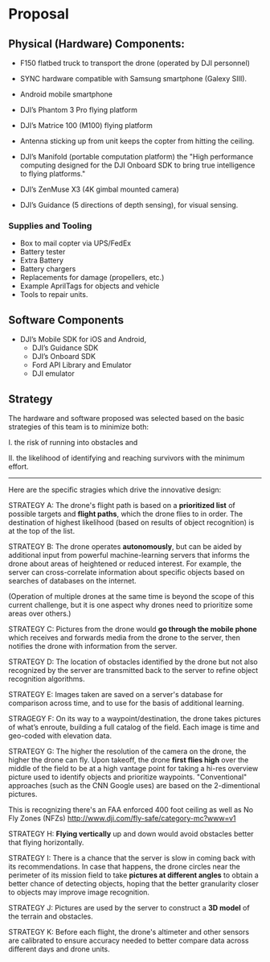 # Proposal

## Physical (Hardware) Components:
* F150 flatbed truck to transport the drone (operated by DJI personnel)
* SYNC hardware compatible with Samsung smartphone (Galexy SIII).
* Android mobile smartphone

* DJI’s Phantom 3 Pro flying platform
* DJI’s Matrice 100 (M100) flying platform
* Antenna sticking up from unit keeps the copter from hitting the ceiling.
* DJI’s Manifold (portable computation platform) the "High performance computing designed for the DJI Onboard SDK to bring true intelligence to flying platforms."
* DJI’s ZenMuse X3 (4K gimbal mounted camera)
* DJI’s Guidance (5 directions of depth sensing), for visual sensing.


### Supplies and Tooling
* Box to mail copter via UPS/FedEx
* Battery tester
* Extra Battery
* Battery chargers
* Replacements for damage (propellers, etc.)
* Example AprilTags for objects and vehicle
* Tools to repair units.

## Software Components
* DJI’s Mobile SDK for iOS and Android, 
   * DJI’s Guidance SDK
   * DJI’s Onboard SDK
   * Ford API Library and Emulator
   * DJI emulator


## Strategy
The hardware and software proposed was selected based on the basic strategies of this team is to minimize both:

   I. the risk of running into obstacles and

   II. the likelihood of identifying and reaching survivors with the minimum effort.

<hr />

Here are the specific stragies which drive the innovative design:

STRATEGY A: The drone's flight path is based on a <strong>prioritized list</strong> of possible targets 
and <strong>flight paths</strong>, 
which the drone flies to in order. 
The destination of highest likelihood (based on results of object recognition) is at the top of the list.

STRATEGY B: The drone operates <strong>autonomously</strong>, 
but can be aided by additional input from powerful machine-learning servers
that informs the drone about areas of heightened or reduced interest.
For example, the server can cross-correlate information about specific objects based on searches of databases on the internet.

(Operation of multiple drones at the same time is beyond the scope of this current challenge,
but it is one aspect why drones need to prioritize some areas over others.)

STRATEGY C: Pictures from the drone would <strong>go through the mobile phone</strong>
which receives and forwards media from the drone to the server, then notifies the drone with information from the server.

STRATEGY D: The location of obstacles identified by the drone but not also recognized by the server 
are transmitted back to the server to refine object recognition algorithms.

STRATEGY E: Images taken are saved on a server's database for comparison across time,
and to use for the basis of additional learning.

STRAGEGY F: On its way to a waypoint/destination, the drone takes pictures of what’s enroute, building a full catalog of the field.
Each image is time and geo-coded with elevation data.

STRATEGY G: The higher the resolution of the camera on the drone, the higher the drone can fly.
Upon takeoff, the drone <strong>first flies high</strong> over the middle of the field to be at a high vantage point for 
taking a hi-res overview picture used to identify objects and prioritize waypoints.
"Conventional" approaches (such as the CNN Google uses) are based on the 2-dimentional pictures.

This is recognizing there's an FAA enforced 400 foot ceiling as well as No Fly Zones (NFZs)
http://www.dji.com/fly-safe/category-mc?www=v1

STRATEGY H: <strong>Flying vertically</strong> up and down would avoid obstacles better that flying horizontally.

STRATEGY I: There is a chance that the server is slow in coming back with its recommendations.
In case that happens, the drone circles near the perimeter of its mission field 
to take <strong>pictures at different angles</strong> to obtain a better chance of detecting objects,
hoping that the better granularity closer to objects may improve image recognition.

STRATEGY J: Pictures are used by the server to construct a <strong>3D model</strong> of the terrain and obstacles.

STRATEGY K: Before each flight, the drone's altimeter and other sensors are calibrated to ensure accuracy
needed to better compare data across different days and drone units.

